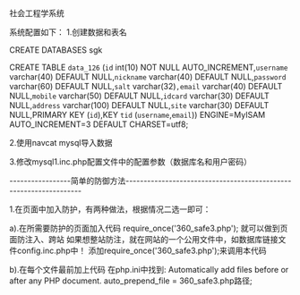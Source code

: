 社会工程学系统 

系统配置如下：
1.创建数据和表名

CREATE DATABASES sgk

CREATE TABLE `data_126` (`id` int(10) NOT NULL AUTO_INCREMENT,`username` varchar(40) DEFAULT NULL,`nickname` varchar(40) DEFAULT NULL,`password` varchar(60) DEFAULT NULL,`salt` varchar(32)`,email` varchar(40) DEFAULT NULL,`mobile` varchar(50) DEFAULT NULL,`idcard` varchar(30) DEFAULT NULL,`address` varchar(100) DEFAULT NULL,`site` varchar(30) DEFAULT NULL,PRIMARY KEY (`id`),KEY `tid` (`username`,`email`)) ENGINE=MyISAM AUTO_INCREMENT=3 DEFAULT CHARSET=utf8;

2.使用navcat mysql导入数据

3.修改mysql1.inc.php配置文件中的配置参数（数据库名和用户密码）



-----------------简单的防御方法------------------------------------------------------------------

1.在页面中加入防护，有两种做法，根据情况二选一即可：

a).在所需要防护的页面加入代码
require_once('360_safe3.php');
就可以做到页面防注入、跨站
如果想整站防注，就在网站的一个公用文件中，如数据库链接文件config.inc.php中！
添加require_once('360_safe3.php');来调用本代码

b).在每个文件最前加上代码
在php.ini中找到:
Automatically add files before or after any PHP document.
auto_prepend_file = 360_safe3.php路径;
